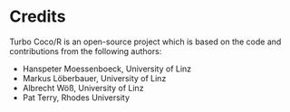 # Credits

Turbo Coco/R is an open-source project which is based on the code and contributions from the following authors:

- Hanspeter Moessenboeck, University of Linz
- Markus Löberbauer, University of Linz
- Albrecht Wöß, University of Linz
- Pat Terry, Rhodes University
